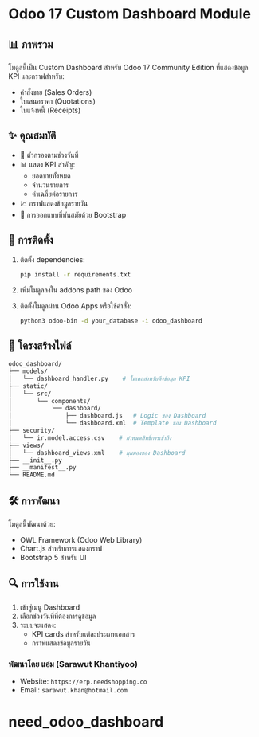 # Odoo 17 Custom Dashboard Module

## 📊 ภาพรวม

โมดูลนี้เป็น Custom Dashboard สำหรับ Odoo 17 Community Edition ที่แสดงข้อมูล KPI และกราฟสำหรับ:

- คำสั่งขาย (Sales Orders)
- ใบเสนอราคา (Quotations)
- ใบแจ้งหนี้ (Receipts)

## ✨ คุณสมบัติ

- 📅 ตัวกรองตามช่วงวันที่
- 📊 แสดง KPI สำคัญ:
  - ยอดขายทั้งหมด
  - จำนวนรายการ
  - ค่าเฉลี่ยต่อรายการ
- 📈 กราฟแสดงข้อมูลรายวัน
- 🎨 การออกแบบที่ทันสมัยด้วย Bootstrap

## 🔧 การติดตั้ง

1. ติดตั้ง dependencies:

   ```bash
   pip install -r requirements.txt
   ```

2. เพิ่มโมดูลลงใน addons path ของ Odoo

3. ติดตั้งโมดูลผ่าน Odoo Apps หรือใช้คำสั่ง:

   ```bash
   python3 odoo-bin -d your_database -i odoo_dashboard
   ```

## 📁 โครงสร้างไฟล์

```bash
odoo_dashboard/
├── models/
│   └── dashboard_handler.py    # โมเดลสำหรับดึงข้อมูล KPI
├── static/
│   └── src/
│       └── components/
│           └── dashboard/
│               ├── dashboard.js   # Logic ของ Dashboard
│               └── dashboard.xml  # Template ของ Dashboard
├── security/
│   └── ir.model.access.csv    # กำหนดสิทธิ์การเข้าถึง
├── views/
│   └── dashboard_views.xml    # มุมมองของ Dashboard
├── __init__.py
├── __manifest__.py
└── README.md
```

## 🛠 การพัฒนา

โมดูลนี้พัฒนาด้วย:

- OWL Framework (Odoo Web Library)
- Chart.js สำหรับการแสดงกราฟ
- Bootstrap 5 สำหรับ UI

## 🔍 การใช้งาน

1. เข้าสู่เมนู Dashboard
2. เลือกช่วงวันที่ที่ต้องการดูข้อมูล
3. ระบบจะแสดง:
   - KPI cards สำหรับแต่ละประเภทเอกสาร
   - กราฟแสดงข้อมูลรายวัน

### **พัฒนาโดย แอ๋ม (Sarawut Khantiyoo)**

- Website: `https://erp.needshopping.co`
- Email: `sarawut.khan@hotmail.com`
# need_odoo_dashboard
